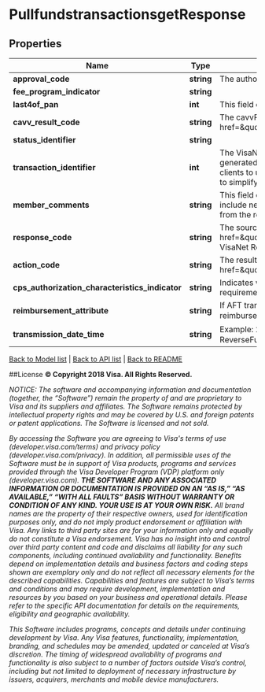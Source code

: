 # PullfundstransactionsgetResponse

## Properties
Name | Type | Description | Notes
------------ | ------------- | ------------- | -------------
**approval_code** | **string** | The authorization code from the issuer. | [optional] 
**fee_program_indicator** | **string** |  | [optional] 
**last4of_pan** | **int** | This field contains the last four digits of the cardholder primary account number (PAN) | [optional] 
**cavv_result_code** | **string** | The cavvResultCode identifies the outcome of the CAVV validation. &lt;br&gt;&lt;br&gt;Refer to &lt;a href&#x3D;\&quot;/request_response_codes#cardholder_authentication_verification_value\&quot;&gt;cavvResultCode&lt;/a&gt; | [optional] 
**status_identifier** | **string** |  | 
**transaction_identifier** | **int** | The VisaNet reference number for the transaction&lt;br&gt;&lt;br&gt;&lt;b&gt;Note: &lt;/b&gt;&lt;br&gt;transactionIdentifier is a Visa generated field that client recieves in the response message.&lt;br&gt;&lt;b&gt;Note: &lt;/b&gt;As an exception Visa allows clients to use the transactionIdentifier received in the AFT response into the subsequent OCT message - this is to simplify matching the pull and push transaction pair and reconciliation. | 
**member_comments** | **string** | This field can be optionally used to send and receive comments by service providers. Issuers can optionally include new text in this field in the response. If the issuer does not include this field, Visa will inject the value from the request in the response and send it back to the service provider. | [optional] 
**response_code** | **string** | The source for the response; typically, either the recipient issuer or a Visa system.&lt;br&gt;&lt;br&gt;Refer to &lt;a href&#x3D;\&quot;/request_response_codes#response_code\&quot;&gt;responseCode&lt;/a&gt;&lt;br&gt;&lt;b&gt;Note: &lt;/b&gt;: The VisaNet Response Source for the transaction | 
**action_code** | **string** | The results of the transaction request &lt;br&gt;&lt;br&gt;Refer to &lt;a href&#x3D;\&quot;/request_response_codes#action_code\&quot;&gt;actionCode&lt;/a&gt;&lt;br&gt; | 
**cps_authorization_characteristics_indicator** | **string** | Indicates whether AFT transaction has qualified for CPS. Possible values are : F (Meets CPS/Account Funding requirements) , N (Not Qualified), T (Not Qualified) | [optional] 
**reimbursement_attribute** | **string** | If AFT transaction has qualified for CPS then this field contains a code that identifies the applicable interchange reimbursement fee. Possible values are : A (Payment Service Interchange Reimbursement Fee (PSIRF)�U.S.) | [optional] 
**transmission_date_time** | **string** | Example: 2016-01-15T07:03:52.000Z&lt;br&gt;&lt;b&gt;Note: &lt;/b&gt; Remove �.000Z� if this field value is used for ReverseFundsTransactions POST request or MultiReverseFundsTransactions POST request. | 

[Back to Model list](../../README.md#documentation-for-models)   |   [Back to API list](../../README.md#documentation-for-api-endpoints)   |   [Back to README](../../README.md)



##License
**© Copyright 2018 Visa. All Rights Reserved.**

*NOTICE: The software and accompanying information and documentation (together, the “Software”) remain the property of
and are proprietary to Visa and its suppliers and affiliates. The Software remains protected by intellectual property
rights and may be covered by U.S. and foreign patents or patent applications. The Software is licensed and not sold.*

*By accessing the Software you are agreeing to Visa's terms of use (developer.visa.com/terms) and privacy policy (developer.visa.com/privacy).
In addition, all permissible uses of the Software must be in support of Visa products, programs and services provided
through the Visa Developer Program (VDP) platform only (developer.visa.com). **THE SOFTWARE AND ANY ASSOCIATED
INFORMATION OR DOCUMENTATION IS PROVIDED ON AN “AS IS,” “AS AVAILABLE,” “WITH ALL FAULTS” BASIS WITHOUT WARRANTY OR
CONDITION OF ANY KIND. YOUR USE IS AT YOUR OWN RISK.** All brand names are the property of their respective owners, used for identification purposes only, and do not imply
product endorsement or affiliation with Visa. Any links to third party sites are for your information only and equally
do not constitute a Visa endorsement. Visa has no insight into and control over third party content and code and disclaims
all liability for any such components, including continued availability and functionality. Benefits depend on implementation
details and business factors and coding steps shown are exemplary only and do not reflect all necessary elements for the
described capabilities. Capabilities and features are subject to Visa’s terms and conditions and may require development,
implementation and resources by you based on your business and operational details. Please refer to the specific
API documentation for details on the requirements, eligibility and geographic availability.*

*This Software includes programs, concepts and details under continuing development by Visa. Any Visa features,
functionality, implementation, branding, and schedules may be amended, updated or canceled at Visa’s discretion.
The timing of widespread availability of programs and functionality is also subject to a number of factors outside Visa’s control,
including but not limited to deployment of necessary infrastructure by issuers, acquirers, merchants and mobile device manufacturers.*